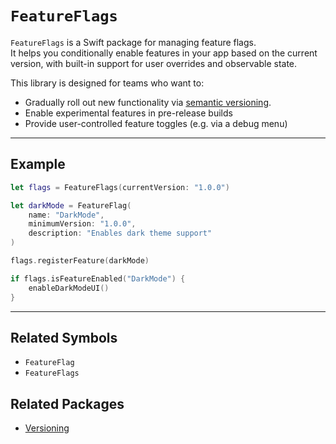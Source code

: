 # ``FeatureFlags``

`FeatureFlags` is a Swift package for managing feature flags.  
It helps you conditionally enable features in your app based on the current version, with built-in support for user overrides and observable state.

This library is designed for teams who want to:

- Gradually roll out new functionality via [semantic versioning](https://semver.org/).
- Enable experimental features in pre-release builds
- Provide user-controlled feature toggles (e.g. via a debug menu)

---

## Example

```swift
let flags = FeatureFlags(currentVersion: "1.0.0")

let darkMode = FeatureFlag(
    name: "DarkMode",
    minimumVersion: "1.0.0",
    description: "Enables dark theme support"
)

flags.registerFeature(darkMode)

if flags.isFeatureEnabled("DarkMode") {
    enableDarkModeUI()
}
```

---

## Related Symbols

- ``FeatureFlag``
- ``FeatureFlags``

## Related Packages

- [Versioning](https://github.com/nashysolutions/versioning)
